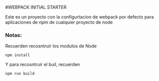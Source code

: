#WEBPACK INITIAL STARTER

Este es un proyecto con la configurtacion de webpack por defecto para aplicaciones de npm de cualquier proyecto de node

### Notas:
Recuerden recosntruir los modulos de Node

```
npm install
```


Y para recosntruir el buil, recuerden

```
npm run build
```
